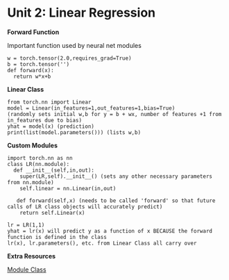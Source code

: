 # Unit 2: Linear Regression

  **Forward Function**

  Important function used by neural net modules

    w = torch.tensor(2.0,requires_grad=True)
    b = torch.tensor('')
    def forward(x):
      return w*x+b
    
 **Linear Class**
 
    from torch.nn import Linear
    model = Linear(in_features=1,out_features=1,bias=True) 
    (randomly sets initial w,b for y = b + wx, number of features +1 from in_features due to bias)
    yhat = model(x) (prediction)
    print(list(model.parameters())) (lists w,b)
  
  **Custom Modules**
   
    import torch.nn as nn
    class LR(nn.module):
      def __init__(self,in,out):
        super(LR,self).__init__() (sets any other necessary parameters from nn.module)
        self.linear = nn.Linear(in,out)
        
       def forward(self,x) (needs to be called 'forward' so that future calls of LR class objects will accurately predict)
        return self.Linear(x)
        
    lr = LR(1,1)
    yhat = lr(x) will predict y as a function of x BECAUSE the forward function is defined in the class
    lr(x), lr.parameters(), etc. from Linear Class all carry over
 
 
 **Extra Resources**
 
 [Module Class](https://pytorch.org/docs/stable/nn.html)
  
  
